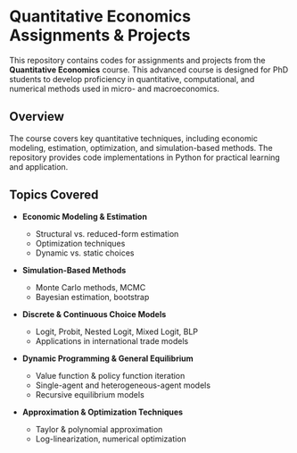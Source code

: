 # Quantitative Economics Assignments & Projects  

This repository contains codes for assignments and projects from the **Quantitative Economics** course. This advanced course is designed for PhD students to develop proficiency in quantitative, computational, and numerical methods used in micro- and macroeconomics.  


## Overview  

The course covers key quantitative techniques, including economic modeling, estimation, optimization, and simulation-based methods. The repository provides code implementations in Python for practical learning and application.  

## Topics Covered  

- **Economic Modeling & Estimation**  
  - Structural vs. reduced-form estimation  
  - Optimization techniques  
  - Dynamic vs. static choices  

- **Simulation-Based Methods**  
  - Monte Carlo methods, MCMC  
  - Bayesian estimation, bootstrap  

- **Discrete & Continuous Choice Models**  
  - Logit, Probit, Nested Logit, Mixed Logit, BLP  
  - Applications in international trade models  

- **Dynamic Programming & General Equilibrium**  
  - Value function & policy function iteration  
  - Single-agent and heterogeneous-agent models  
  - Recursive equilibrium models  

- **Approximation & Optimization Techniques**  
  - Taylor & polynomial approximation  
  - Log-linearization, numerical optimization  

